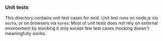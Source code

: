 ### Unit tests

This directory contains unit test cases for oxid. Unit test runs on node.js via `mocha`, or on browsers via `karma`.
Most of unit tests does not rely on external environment by mocking it only except few test cases mocking doesn't meaningfully works.